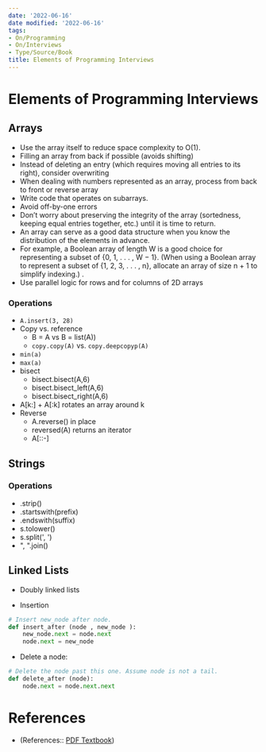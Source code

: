```yaml
---
date: '2022-06-16'
date modified: '2022-06-16'
tags:
- On/Programming
- On/Interviews
- Type/Source/Book
title: Elements of Programming Interviews
---
```


# Elements of Programming Interviews

## Arrays
- Use the array itself to reduce space complexity to O(1).
- Filling an array from back if possible (avoids shifting)
- Instead of deleting an entry (which requires moving all entries to its right), consider overwriting
- When dealing with numbers represented as an array, process from back to front or reverse array
- Write code that operates on subarrays.
- Avoid off-by-one errors
- Don’t worry about preserving the integrity of the array (sortedness, keeping equal entries together, etc.) until it is time to return.
- An array can serve as a good data structure when you know the distribution of the elements in advance.
- For example, a Boolean array of length W is a good choice for representing a subset of {0, 1, . . . , W − 1}. (When using a Boolean array to represent a subset of {1, 2, 3, . . . , n}, allocate an array of size n + 1 to simplify indexing.) .
- Use parallel logic for rows and for columns of 2D arrays

### Operations
- `A.insert(3, 28)`
- Copy vs. reference
	- B = A vs B = list(A))
	- `copy.copy(A)` vs. `copy.deepcopyp(A)`
- `min(a)`
- `max(a)`
- bisect
	- bisect.bisect(A,6)
	- bisect.bisect_left(A,6)
	- bisect.bisect_right(A,6)
- A[k:] + A[:k] rotates an array around k
- Reverse
	- A.reverse() in place
	- reversed(A) returns an iterator
	- A[::-]

## Strings

### Operations
- .strip()
- .startswith(prefix)
- .endswith(suffix)
- s.tolower()
- s.split(', ')
- ", ".join()

## Linked Lists
- Doubly linked lists

- Insertion
```python
# Insert new_node after node.
def insert_after (node , new_node ):
	new_node.next = node.next
	node.next = new_node
```
- Delete a node:
```python
# Delete the node past this one. Assume node is not a tail.
def delete_after (node):
	node.next = node.next.next
```

# References
- (References:: [PDF Textbook](http://elementsofprogramminginterviews.com/sample/epilight_python_new.pdf))
